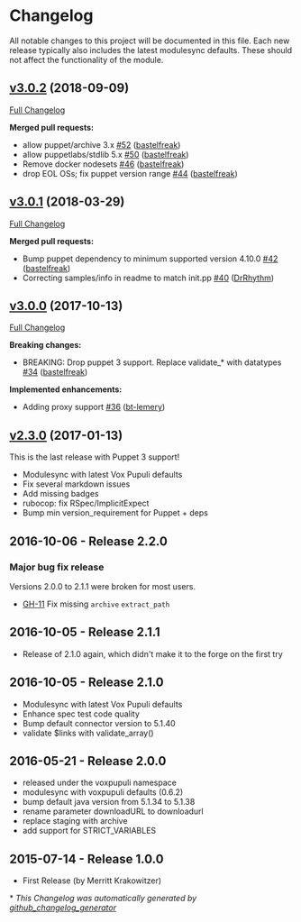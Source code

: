 # Changelog

All notable changes to this project will be documented in this file.
Each new release typically also includes the latest modulesync defaults.
These should not affect the functionality of the module.

## [v3.0.2](https://github.com/voxpupuli/puppet-mysql_java_connector/tree/v3.0.2) (2018-09-09)

[Full Changelog](https://github.com/voxpupuli/puppet-mysql_java_connector/compare/v3.0.1...v3.0.2)

**Merged pull requests:**

- allow puppet/archive 3.x [\#52](https://github.com/voxpupuli/puppet-mysql_java_connector/pull/52) ([bastelfreak](https://github.com/bastelfreak))
- allow puppetlabs/stdlib 5.x [\#50](https://github.com/voxpupuli/puppet-mysql_java_connector/pull/50) ([bastelfreak](https://github.com/bastelfreak))
- Remove docker nodesets [\#46](https://github.com/voxpupuli/puppet-mysql_java_connector/pull/46) ([bastelfreak](https://github.com/bastelfreak))
- drop EOL OSs; fix puppet version range [\#44](https://github.com/voxpupuli/puppet-mysql_java_connector/pull/44) ([bastelfreak](https://github.com/bastelfreak))

## [v3.0.1](https://github.com/voxpupuli/puppet-mysql_java_connector/tree/v3.0.1) (2018-03-29)

[Full Changelog](https://github.com/voxpupuli/puppet-mysql_java_connector/compare/v3.0.0...v3.0.1)

**Merged pull requests:**

- Bump puppet dependency to minimum supported version 4.10.0 [\#42](https://github.com/voxpupuli/puppet-mysql_java_connector/pull/42) ([bastelfreak](https://github.com/bastelfreak))
- Correcting samples/info in readme to match init.pp [\#40](https://github.com/voxpupuli/puppet-mysql_java_connector/pull/40) ([DrRhythm](https://github.com/DrRhythm))

## [v3.0.0](https://github.com/voxpupuli/puppet-mysql_java_connector/tree/v3.0.0) (2017-10-13)

[Full Changelog](https://github.com/voxpupuli/puppet-mysql_java_connector/compare/v2.3.0...v3.0.0)

**Breaking changes:**

- BREAKING: Drop puppet 3 support. Replace validate\_\* with datatypes [\#34](https://github.com/voxpupuli/puppet-mysql_java_connector/pull/34) ([bastelfreak](https://github.com/bastelfreak))

**Implemented enhancements:**

- Adding proxy support [\#36](https://github.com/voxpupuli/puppet-mysql_java_connector/pull/36) ([bt-lemery](https://github.com/bt-lemery))

## [v2.3.0](https://github.com/voxpupuli/puppet-mysql_java_connector/tree/v2.3.0) (2017-01-13)

This is the last release with Puppet 3 support!
* Modulesync with latest Vox Pupuli defaults
* Fix several markdown issues
* Add missing badges
* rubocop: fix RSpec/ImplicitExpect
* Bump min version_requirement for Puppet + deps

## 2016-10-06 - Release 2.2.0

### **Major bug fix release**

Versions 2.0.0 to 2.1.1 were broken for most users.

* [GH-11](https://github.com/voxpupuli/puppet-mysql_java_connector/issues/11) Fix missing `archive` `extract_path`

## 2016-10-05 - Release 2.1.1

- Release of 2.1.0 again, which didn't make it to the forge on the first try

## 2016-10-05 - Release 2.1.0

- Modulesync with latest Vox Pupuli defaults
- Enhance spec test code quality
- Bump default connector version to 5.1.40
- validate $links with validate_array()

## 2016-05-21 - Release 2.0.0

- released under the voxpupuli namespace
- modulesync with voxpupuli defaults (0.6.2)
- bump default java version from 5.1.34 to 5.1.38
- rename parameter downloadURL to downloadurl
- replace staging with archive
- add support for STRICT_VARIABLES


## 2015-07-14 - Release 1.0.0

- First Release (by Merritt Krakowitzer)


\* *This Changelog was automatically generated by [github_changelog_generator](https://github.com/github-changelog-generator/github-changelog-generator)*
